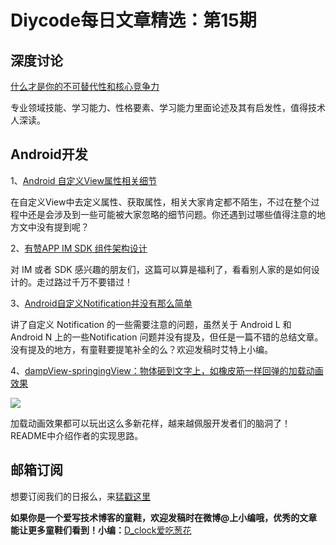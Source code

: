 # Diycode每日文章精选：第15期

## 深度讨论

[什么才是你的不可替代性和核心竞争力](http://mindhacks.cn/2009/01/14/make-yourself-irreplacable/)

专业领域技能、学习能力、性格要素、学习能力里面论述及其有启发性，值得技术人深读。

## Android开发

1、[Android 自定义View属性相关细节](http://mp.weixin.qq.com/s?__biz=MzAxMTI4MTkwNQ==&mid=2650820236&idx=1&sn=6dec4ff1efeda3224b5a40fdad862404&scene=1&srcid=0525RRKSylThq6qfaWHdY5zn#wechat_redirect)

在自定义View中去定义属性、获取属性，相关大家肯定都不陌生，不过在整个过程中还是会涉及到一些可能被大家忽略的细节问题。你还遇到过哪些值得注意的地方文中没有提到呢？

2、[有赞APP IM SDK 组件架构设计](http://tech.youzan.com/you-zan-im-sdk-ke-hu-duan-she-ji/)

对 IM 或者 SDK 感兴趣的朋友们，这篇可以算是福利了，看看别人家的是如何设计的。走过路过千万不要错过！

3、[Android自定义Notification并没有那么简单](http://sixwolf.net/blog/2016/04/18/Android%E8%87%AA%E5%AE%9A%E4%B9%89Notification%E5%B9%B6%E6%B2%A1%E6%9C%89%E9%82%A3%E4%B9%88%E7%AE%80%E5%8D%95/)

讲了自定义 Notification 的一些需要注意的问题，虽然关于 Android L 和 Android N 上的一些Notification 问题并没有提及，但任是一篇不错的总结文章。没有提及的地方，有童鞋要提笔补全的么？欢迎发稿时艾特上小编。

4、[dampView-springingView：物体砸到文字上，如橡皮筋一样回弹的加载动画效果](https://github.com/Huyamin150/-dampView-springingView)

![](https://camo.githubusercontent.com/c13c4178eaa9b1cd5b02cbc9ff10ca75baeb7b12/687474703a2f2f696d672e626c6f672e6373646e2e6e65742f3230313630343135313134343535333234)

加载动画效果都可以玩出这么多新花样，越来越佩服开发者们的脑洞了！README中介绍作者的实现思路。


## 邮箱订阅

想要订阅我们的日报么，来[猛戳这里](http://list.qq.com/cgi-bin/qf_invite?id=d469993d2c888e971c0fbb2309c4d84256968386b126b967)

**如果你是一个爱写技术博客的童鞋，欢迎发稿时在微博@上小编哦，优秀的文章能让更多童鞋们看到！小编：**[D_clock爱吃葱花](http://weibo.com/2480694892/profile?rightmod=1&wvr=6&mod=personinfo&is_all=1)
